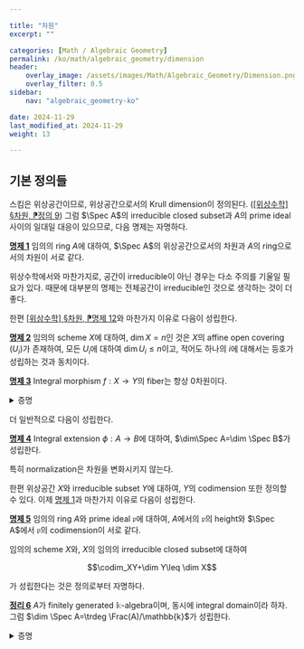 ```yaml
---

title: "차원"
excerpt: ""

categories: [Math / Algebraic Geometry]
permalink: /ko/math/algebraic_geometry/dimension
header:
    overlay_image: /assets/images/Math/Algebraic_Geometry/Dimension.png
    overlay_filter: 0.5
sidebar: 
    nav: "algebraic_geometry-ko"

date: 2024-11-29
last_modified_at: 2024-11-29
weight: 13

---
```


## 기본 정의들

스킴은 위상공간이므로, 위상공간으로서의 Krull dimension이 정의된다. ([\[위상수학\] §차원, ⁋정의 9](/ko/math/topology/dimension#def9)) 그럼 $\Spec A$의 irreducible closed subset과 $A$의 prime ideal 사이의 일대일 대응이 있으므로, 다음 명제는 자명하다. 

<div class="proposition" markdown="1">

<ins id="prop1">**명제 1**</ins> 임의의 ring $A$에 대하여, $\Spec A$의 위상공간으로서의 차원과 $A$의 ring으로서의 차원이 서로 같다.

</div>

위상수학에서와 마찬가지로, 공간이 irreducible이 아닌 경우는 다소 주의를 기울일 필요가 있다. 때문에 대부분의 명제는 전체공간이 irreducible인 것으로 생각하는 것이 더 좋다.

한편 [\[위상수학\] §차원, ⁋명제 12](/ko/math/topology/dimension#prop12)와 마찬가지 이유로 다음이 성립한다. 

<div class="proposition" markdown="1">

<ins id="prop2">**명제 2**</ins> 임의의 scheme $X$에 대하여, $\dim X=n$인 것은 $X$의 affine open covering $(U_i)$가 존재하여, 모든 $U_i$에 대하여 $\dim U_i\leq n$이고, 적어도 하나의 $i$에 대해서는 등호가 성립하는 것과 동치이다. 

</div>

<div class="proposition" markdown="1">

<ins id="prop3">**명제 3**</ins> Integral morphism $f:X \rightarrow Y$의 fiber는 항상 $0$차원이다.

</div>
<details class="proof" markdown="1">
<summary>증명</summary>

즉, 임의의 field $\mathbb{k}$에 대하여 $\phi: \mathbb{k} \rightarrow A$가 integral extension이라면 $\dim A=0$임을 보여야 한다. 이는 [\[가환대수학\] §정수적 확장과 아이디얼, ⁋따름정리 3](/ko/math/commutative_algebra/lying_over_and_going_up#cor3) 그리고 [\[가환대수학\] §정수적 확장과 아이디얼, ⁋따름정리 4](/ko/math/commutative_algebra/lying_over_and_going_up#cor4)에 의해 자명하다. 

</details>

더 일반적으로 다음이 성립한다. 

<div class="proposition" markdown="1">

<ins id="prop4">**명제 4**</ins> Integral extension $\phi:A \rightarrow B$에 대하여, $\dim\Spec A=\dim \Spec B$가 성립한다. 

</div>

특히 normalization은 차원을 변화시키지 않는다. 

한편 위상공간 $X$와 irreducible subset $Y$에 대하여, $Y$의 codimension 또한 정의할 수 있다. 이제 [명제 1](#prop1)과 마찬가지 이유로 다음이 성립한다.

<div class="proposition" markdown="1">

<ins id="prop5">**명제 5**</ins> 임의의 ring $A$와 prime ideal $\mathfrak{p}$에 대하여, $A$에서의 $\mathfrak{p}$의 height와 $\Spec A$에서 $\mathfrak{p}$의 codimension이 서로 같다.

</div>

임의의 scheme $X$와, $X$의 임의의 irreducible closed subset에 대하여 

$$\codim_XY+\dim Y\leq \dim X$$

가 성립한다는 것은 정의로부터 자명하다. 

<div class="proposition" markdown="1">

<ins id="thm6">**정리 6**</ins> $A$가 finitely generated $\mathbb{k}$-algebra이며, 동시에 integral domain이라 하자. 그럼 $\dim \Spec A=\trdeg \Frac(A)/\mathbb{k}$가 성립한다.

</div>
<details class="proof" markdown="1">
<summary>증명</summary>



</details>

